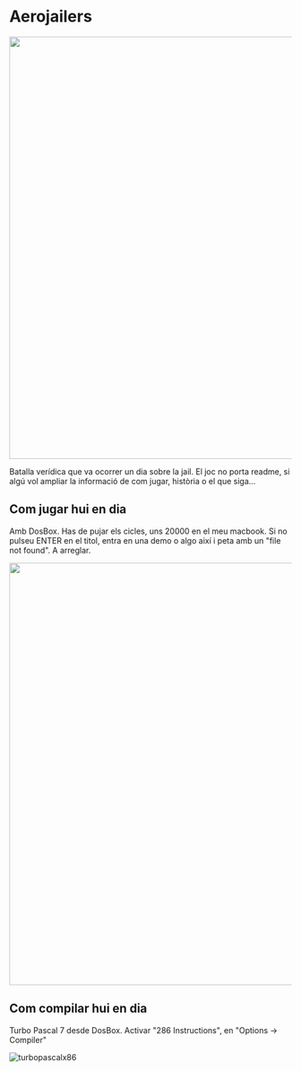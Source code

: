 # Aerojailers

<img width="752" src="https://user-images.githubusercontent.com/110221325/182641905-f3ae5b0d-7cb9-4bd4-97fa-77f90a21a6d8.png">

Batalla verídica que va ocorrer un dia sobre la jail. El joc no porta readme, si algú vol ampliar la informació de com jugar, història o el que siga...

## Com jugar hui en dia

Amb DosBox. Has de pujar els cicles, uns 20000 en el meu macbook. Si no pulseu ENTER en el titol, entra en una demo o algo així i peta amb un "file not found". A arreglar.

<img width="752" src="https://user-images.githubusercontent.com/110221325/182642051-70856923-1105-4abb-83ad-0caebf8df96d.png">

## Com compilar hui en dia

Turbo Pascal 7 desde DosBox. Activar "286 Instructions", en "Options -> Compiler"

![turbopascalx86](https://user-images.githubusercontent.com/110221325/181739514-656e6aa9-eda0-4f85-b6a5-43e1558f080a.png)
